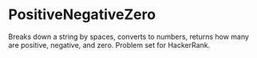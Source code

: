 # PositiveNegativeZero

Breaks down a string by spaces, converts to numbers, returns how many are positive, negative, and zero. Problem set
for HackerRank.

